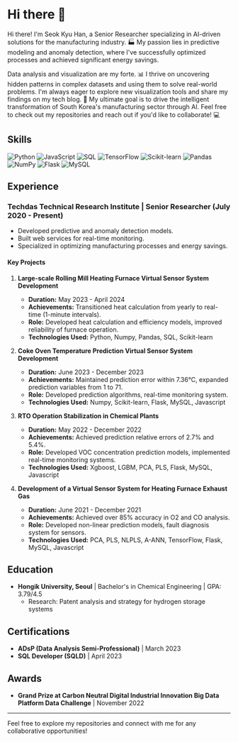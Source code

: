 # Hi there 👋

Hi there! I'm Seok Kyu Han, a Senior Researcher specializing in AI-driven solutions for the manufacturing industry. 🏭 
My passion lies in predictive modeling and anomaly detection, where I've successfully optimized processes and achieved significant energy savings.

Data analysis and visualization are my forte. 📊 I thrive on uncovering hidden patterns in complex datasets and using them to solve real-world problems.
I'm always eager to explore new visualization tools and share my findings on my tech blog. 🌱 My ultimate goal is to drive the intelligent transformation of South Korea's manufacturing sector through AI.
Feel free to check out my repositories and reach out if you'd like to collaborate! 💻

## Skills
![Python](https://img.shields.io/badge/Python-3776AB?style=for-the-badge&logo=Python&logoColor=white)
![JavaScript](https://img.shields.io/badge/JavaScript-F7DF1E?style=for-the-badge&logo=JavaScript&logoColor=white)
![SQL](https://img.shields.io/badge/SQL-4479A1?style=for-the-badge&logo=MySQL&logoColor=white)
![TensorFlow](https://img.shields.io/badge/TensorFlow-FF6F00?style=for-the-badge&logo=TensorFlow&logoColor=white)
![Scikit-learn](https://img.shields.io/badge/Scikit--learn-F7931E?style=for-the-badge&logo=scikit-learn&logoColor=white)
![Pandas](https://img.shields.io/badge/Pandas-150458?style=for-the-badge&logo=Pandas&logoColor=white)
![NumPy](https://img.shields.io/badge/NumPy-013243?style=for-the-badge&logo=NumPy&logoColor=white)
![Flask](https://img.shields.io/badge/Flask-000000?style=for-the-badge&logo=Flask&logoColor=white)
![MySQL](https://img.shields.io/badge/MySQL-4479A1?style=for-the-badge&logo=MySQL&logoColor=white)

## Experience
### Techdas Technical Research Institute | Senior Researcher (July 2020 - Present)
- Developed predictive and anomaly detection models.
- Built web services for real-time monitoring.
- Specialized in optimizing manufacturing processes and energy savings.

#### Key Projects
1. **Large-scale Rolling Mill Heating Furnace Virtual Sensor System Development**
   - **Duration:** May 2023 - April 2024
   - **Achievements:** Transitioned heat calculation from yearly to real-time (1-minute intervals).
   - **Role:** Developed heat calculation and efficiency models, improved reliability of furnace operation.
   - **Technologies Used:** Python, Numpy, Pandas, SQL, Scikit-learn

2. **Coke Oven Temperature Prediction Virtual Sensor System Development**
   - **Duration:** June 2023 - December 2023
   - **Achievements:** Maintained prediction error within 7.36°C, expanded prediction variables from 1 to 71.
   - **Role:** Developed prediction algorithms, real-time monitoring system.
   - **Technologies Used:** Numpy, Scikit-learn, Flask, MySQL, Javascript

3. **RTO Operation Stabilization in Chemical Plants**
   - **Duration:** May 2022 - December 2022
   - **Achievements:** Achieved prediction relative errors of 2.7% and 5.4%.
   - **Role:** Developed VOC concentration prediction models, implemented real-time monitoring systems.
   - **Technologies Used:** Xgboost, LGBM, PCA, PLS, Flask, MySQL, Javascript

4. **Development of a Virtual Sensor System for Heating Furnace Exhaust Gas**
   - **Duration:** June 2021 - December 2021
   - **Achievements:** Achieved over 85% accuracy in O2 and CO analysis.
   - **Role:** Developed non-linear prediction models, fault diagnosis system for sensors.
   - **Technologies Used:** PCA, PLS, NLPLS, A-ANN, TensorFlow, Flask, MySQL, Javascript

## Education
- **Hongik University, Seoul** | Bachelor's in Chemical Engineering | GPA: 3.79/4.5
  - Research: Patent analysis and strategy for hydrogen storage systems

## Certifications
- **ADsP (Data Analysis Semi-Professional)** | March 2023
- **SQL Developer (SQLD)** | April 2023

## Awards
- **Grand Prize at Carbon Neutral Digital Industrial Innovation Big Data Platform Data Challenge** | November 2022

---

Feel free to explore my repositories and connect with me for any collaborative opportunities!
